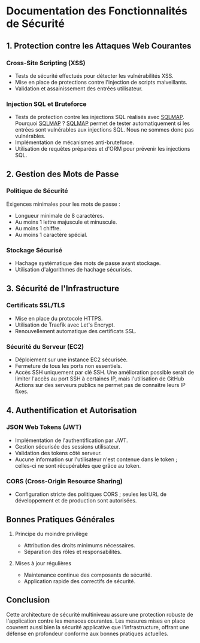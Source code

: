 # Documentation des Fonctionnalités de Sécurité

## 1. Protection contre les Attaques Web Courantes

### Cross-Site Scripting (XSS)

- Tests de sécurité effectués pour détecter les vulnérabilités XSS.
- Mise en place de protections contre l'injection de scripts malveillants.
- Validation et assainissement des entrées utilisateur.

### Injection SQL et Bruteforce

- Tests de protection contre les injections SQL réalisés avec [SQLMAP](https://github.com/sqlmapproject/sqlmap). Pourquoi [SQLMAP](https://github.com/sqlmapproject/sqlmap) ? [SQLMAP](https://github.com/sqlmapproject/sqlmap) permet de tester automatiquement si les entrées sont vulnérables aux injections SQL. Nous ne sommes donc pas vulnérables.
- Implémentation de mécanismes anti-bruteforce.
- Utilisation de requêtes préparées et d'ORM pour prévenir les injections SQL.

## 2. Gestion des Mots de Passe

### Politique de Sécurité

Exigences minimales pour les mots de passe :

- Longueur minimale de 8 caractères.
- Au moins 1 lettre majuscule et minuscule.
- Au moins 1 chiffre.
- Au moins 1 caractère spécial.

### Stockage Sécurisé

- Hachage systématique des mots de passe avant stockage.
- Utilisation d'algorithmes de hachage sécurisés.

## 3. Sécurité de l'Infrastructure

### Certificats SSL/TLS

- Mise en place du protocole HTTPS.
- Utilisation de Traefik avec Let's Encrypt.
- Renouvellement automatique des certificats SSL.

### Sécurité du Serveur (EC2)

- Déploiement sur une instance EC2 sécurisée.
- Fermeture de tous les ports non essentiels.
- Accès SSH uniquement par clé SSH. Une amélioration possible serait de limiter l'accès au port SSH à certaines IP, mais l'utilisation de GitHub Actions sur des serveurs publics ne permet pas de connaître leurs IP fixes.

## 4. Authentification et Autorisation

### JSON Web Tokens (JWT)

- Implémentation de l'authentification par JWT.
- Gestion sécurisée des sessions utilisateur.
- Validation des tokens côté serveur.
- Aucune information sur l'utilisateur n'est contenue dans le token ; celles-ci ne sont récupérables que grâce au token.

### CORS (Cross-Origin Resource Sharing)

- Configuration stricte des politiques CORS ; seules les URL de développement et de production sont autorisées.

## Bonnes Pratiques Générales

1. Principe du moindre privilège

   - Attribution des droits minimums nécessaires.
   - Séparation des rôles et responsabilités.

2. Mises à jour régulières

   - Maintenance continue des composants de sécurité.
   - Application rapide des correctifs de sécurité.

## Conclusion

Cette architecture de sécurité multiniveau assure une protection robuste de l'application contre les menaces courantes. Les mesures mises en place couvrent aussi bien la sécurité applicative que l'infrastructure, offrant une défense en profondeur conforme aux bonnes pratiques actuelles.
